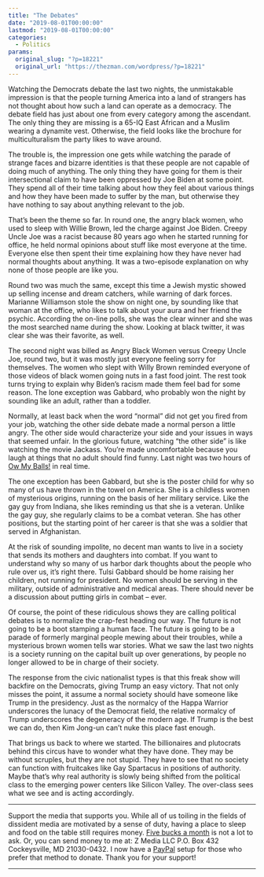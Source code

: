 ```yaml
---
title: "The Debates"
date: "2019-08-01T00:00:00"
lastmod: "2019-08-01T00:00:00"
categories:
  - Politics
params:
  original_slug: "?p=18221"
  original_url: "https://thezman.com/wordpress/?p=18221"
---
```


Watching the Democrats debate the last two nights, the unmistakable
impression is that the people turning America into a land of strangers
has not thought about how such a land can operate as a democracy. The
debate field has just about one from every category among the ascendant.
The only thing they are missing is a 65-IQ East African and a Muslim
wearing a dynamite vest. Otherwise, the field looks like the brochure
for multiculturalism the party likes to wave around.

The trouble is, the impression one gets while watching the parade of
strange faces and bizarre identities is that these people are not
capable of doing much of anything. The only thing they have going for
them is their intersectional claim to have been oppressed by Joe Biden
at some point. They spend all of their time talking about how they feel
about various things and how they have been made to suffer by the man,
but otherwise they have nothing to say about anything relevant to the
job.

That’s been the theme so far. In round one, the angry black women, who
used to sleep with Willie Brown, led the charge against Joe Biden.
Creepy Uncle Joe was a racist because 80 years ago when he started
running for office, he held normal opinions about stuff like most
everyone at the time. Everyone else then spent their time explaining how
they have never had normal thoughts about anything. It was a two-episode
explanation on why none of those people are like you.

Round two was much the same, except this time a Jewish mystic showed up
selling incense and dream catchers, while warning of dark forces.
Marianne Williamson stole the show on night one, by sounding like that
woman at the office, who likes to talk about your aura and her friend
the psychic. According the on-line polls, she was the clear winner and
she was the most searched name during the show. Looking at black
twitter, it was clear she was their favorite, as well.

The second night was billed as Angry Black Women versus Creepy Uncle
Joe, round two, but it was mostly just everyone feeling sorry for
themselves. The women who slept with Willy Brown reminded everyone of
those videos of black women going nuts in a fast food joint. The rest
took turns trying to explain why Biden’s racism made them feel bad for
some reason. The lone exception was Gabbard, who probably won the night
by sounding like an adult, rather than a toddler.

Normally, at least back when the word “normal” did not get you fired
from your job, watching the other side debate made a normal person a
little angry. The other side would characterize your side and your
issues in ways that seemed unfair. In the glorious future, watching “the
other side” is like watching the movie Jackass. You’re made
uncomfortable because you laugh at things that no adult should find
funny. Last night was two hours of
<a href="https://www.youtube.com/watch?v=r_4jrMwvZ2A"
rel="noopener noreferrer" target="_blank">Ow My Balls!</a> in real time.

The one exception has been Gabbard, but she is the poster child for why
so many of us have thrown in the towel on America. She is a childless
women of mysterious origins, running on the basis of her military
service. Like the gay guy from Indiana, she likes reminding us that she
is a veteran. Unlike the gay guy, she regularly claims to be a combat
veteran. She has other positions, but the starting point of her career
is that she was a soldier that served in Afghanistan.

At the risk of sounding impolite, no decent man wants to live in a
society that sends its mothers and daughters into combat. If you want to
understand why so many of us harbor dark thoughts about the people who
rule over us, it’s right there. Tulsi Gabbard should be home raising her
children, not running for president. No women should be serving in the
military, outside of administrative and medical areas. There should
never be a discussion about putting girls in combat – ever.

Of course, the point of these ridiculous shows they are calling
political debates is to normalize the crap-fest heading our way. The
future is not going to be a boot stamping a human face. The future is
going to be a parade of formerly marginal people mewing about their
troubles, while a mysterious brown women tells war stories. What we saw
the last two nights is a society running on the capital built up over
generations, by people no longer allowed to be in charge of their
society.

The response from the civic nationalist types is that this freak show
will backfire on the Democrats, giving Trump an easy victory. That not
only misses the point, it assume a normal society should have someone
like Trump in the presidency. Just as the normalcy of the Happa Warrior
underscores the lunacy of the Democrat field, the relative normalcy of
Trump underscores the degeneracy of the modern age. If Trump is the best
we can do, then Kim Jong-un can’t nuke this place fast enough.

That brings us back to where we started. The billionaires and plutocrats
behind this circus have to wonder what they have done. They may be
without scruples, but they are not stupid. They have to see that no
society can function with fruitcakes like Gay Spartacus in positions of
authority. Maybe that’s why real authority is slowly being shifted from
the political class to the emerging power centers like Silicon Valley.
The over-class sees what we see and is acting accordingly.

------------------------------------------------------------------------

Support the media that supports you. While all of us toiling in the
fields of dissident media are motivated by a sense of duty, having a
place to sleep and food on the table still requires money.
<a href="https://www.subscribestar.com/the-z-blog"
rel="noopener noreferrer" target="_blank">Five bucks a month</a> is not
a lot to ask. Or, you can send money to me at: Z Media LLC P.O. Box 432
Cockeysville, MD 21030-0432. I now have a <a
href="https://www.paypal.com/cgi-bin/webscr?cmd=_s-xclick&amp;hosted_button_id=UDAS2Q8JYA6CN&amp;source=url"
rel="noopener noreferrer" target="_blank">PayPal</a> setup for those who
prefer that method to donate. Thank you for your support!

------------------------------------------------------------------------
